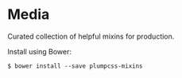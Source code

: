 # Media

Curated collection of helpful mixins for production.

Install using Bower:

    $ bower install --save plumpcss-mixins